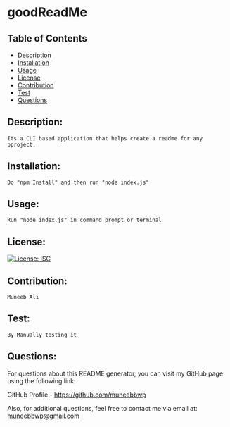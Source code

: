# goodReadMe

  ## Table of Contents

  * [Description](#description)
  * [Installation](#installation)
  * [Usage](#usage)
  * [License](#license)
  * [Contribution](#contribution)
  * [Test](#test)
  * [Questions](#questions)

  ## Description:
    
    Its a CLI based application that helps create a readme for any pproject.

  ## Installation:
    Do "npm Install" and then run "node index.js"

  ## Usage:
    Run "node index.js" in command prompt or terminal

  ## License:
  [![License: ISC](https://img.shields.io/badge/License-ISC-blue.svg)](https://opensource.org/licenses/ISC)
    

  ## Contribution:
    Muneeb Ali

  ## Test:
    By Manually testing it

  ## Questions:
   For questions about this README generator, you can visit my GitHub page using the following link:
  
  GitHub Profile - https://github.com/muneebbwp

  Also, for additional questions, feel free to contact me via email at: muneebbwp@gmail.com
